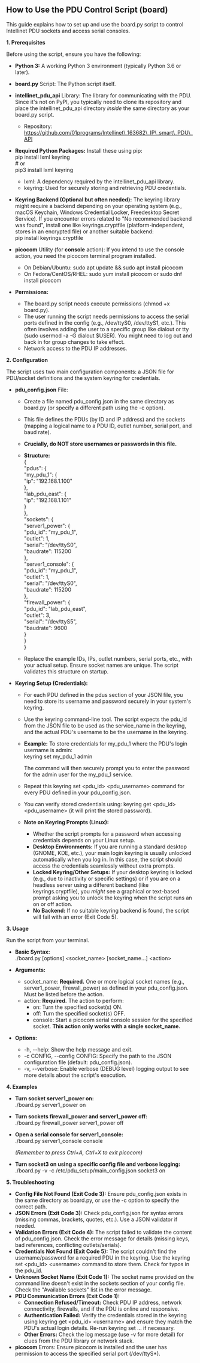## **How to Use the PDU Control Script (board)**

This guide explains how to set up and use the board.py script to control Intellinet PDU sockets and access serial consoles.

**1\. Prerequisites**

Before using the script, ensure you have the following:

* **Python 3:** A working Python 3 environment (typically Python 3.6 or later).  
* **board.py** Script: The Python script itself.  
* **intellinet\_pdu\_api** Library: The library for communicating with the PDU. Since it's not on PyPI, you typically need to clone its repository and place the intellinet\_pdu\_api directory *inside* the same directory as your board.py script.  
  * Repository: https://github.com/01programs/Intellinet\_163682\_IP\_smart\_PDU\_API  
* **Required Python Packages:** Install these using pip:  
  pip install lxml keyring  
  \# or  
  pip3 install lxml keyring

  * lxml: A dependency required by the intellinet\_pdu\_api library.  
  * keyring: Used for securely storing and retrieving PDU credentials.  
* **Keyring Backend (Optional but often needed):** The keyring library might require a backend depending on your operating system (e.g., macOS Keychain, Windows Credential Locker, Freedesktop Secret Service). If you encounter errors related to "No recommended backend was found", install one like keyrings.cryptfile (platform-independent, stores in an encrypted file) or another suitable backend:  
  pip install keyrings.cryptfile

* **picocom** Utility (for **console** action): If you intend to use the console action, you need the picocom terminal program installed.  
  * On Debian/Ubuntu: sudo apt update && sudo apt install picocom  
  * On Fedora/CentOS/RHEL: sudo yum install picocom or sudo dnf install picocom  
* **Permissions:**  
  * The board.py script needs execute permissions (chmod \+x board.py).  
  * The user running the script needs permissions to access the serial ports defined in the config (e.g., /dev/ttyS0, /dev/ttyS1, etc.). This often involves adding the user to a specific group like dialout or tty (sudo usermod \-a \-G dialout $USER). You might need to log out and back in for group changes to take effect.  
  * Network access to the PDU IP addresses.

**2\. Configuration**

The script uses two main configuration components: a JSON file for PDU/socket definitions and the system keyring for credentials.

* **pdu\_config.json** File:  
  * Create a file named pdu\_config.json in the same directory as board.py (or specify a different path using the \-c option).  
  * This file defines the PDUs (by ID and IP address) and the sockets (mapping a logical name to a PDU ID, outlet number, serial port, and baud rate).  
  * **Crucially, do NOT store usernames or passwords in this file.**  
  * **Structure:**  
    {  
      "pdus": {  
        "my\_pdu\_1": {  
          "ip": "192.168.1.100"  
        },  
        "lab\_pdu\_east": {  
          "ip": "192.168.1.101"  
        }  
      },  
      "sockets": {  
        "server1\_power": {  
          "pdu\_id": "my\_pdu\_1",  
          "outlet": 1,  
          "serial": "/dev/ttyS0",  
          "baudrate": 115200  
        },  
        "server1\_console": {  
          "pdu\_id": "my\_pdu\_1",  
          "outlet": 1,  
          "serial": "/dev/ttyS0",  
          "baudrate": 115200  
        },  
        "firewall\_power": {  
          "pdu\_id": "lab\_pdu\_east",  
          "outlet": 3,  
          "serial": "/dev/ttyS5",  
          "baudrate": 9600  
        }  
      }  
    }

  * Replace the example IDs, IPs, outlet numbers, serial ports, etc., with your actual setup. Ensure socket names are unique. The script validates this structure on startup.  
* **Keyring Setup (Credentials):**  
  * For each PDU defined in the pdus section of your JSON file, you need to store its username and password securely in your system's keyring.  
  * Use the keyring command-line tool. The script expects the pdu\_id from the JSON file to be used as the service\_name in the keyring, and the actual PDU's username to be the username in the keyring.  
  * **Example:** To store credentials for my\_pdu\_1 where the PDU's login username is admin:  
    keyring set my\_pdu\_1 admin

    The command will then securely prompt you to enter the password for the admin user for the my\_pdu\_1 service.  
  * Repeat this keyring set \<pdu\_id\> \<pdu\_username\> command for every PDU defined in your pdu\_config.json.  
  * You can verify stored credentials using: keyring get \<pdu\_id\> \<pdu\_username\> (it will print the stored password).  
  * **Note on Keyring Prompts (Linux):**  
    * Whether the script prompts for a password when accessing credentials depends on your Linux setup.  
    * **Desktop Environments:** If you are running a standard desktop (GNOME, KDE, etc.), your main login keyring is usually unlocked automatically when you log in. In this case, the script should access the credentials seamlessly without extra prompts.  
    * **Locked Keyring/Other Setups:** If your desktop keyring is locked (e.g., due to inactivity or specific settings) or if you are on a headless server using a different backend (like keyrings.cryptfile), you *might* see a graphical or text-based prompt asking you to unlock the keyring when the script runs an on or off action.  
    * **No Backend:** If no suitable keyring backend is found, the script will fail with an error (Exit Code 5).

**3\. Usage**

Run the script from your terminal.

* **Basic Syntax:**  
  ./board.py \[options\] \<socket\_name\> \[socket\_name...\] \<action\>

* **Arguments:**  
  * socket\_name: **Required.** One or more logical socket names (e.g., server1\_power, firewall\_power) as defined in your pdu\_config.json. Must be listed before the action.  
  * action: **Required.** The action to perform:  
    * on: Turn the specified socket(s) ON.  
    * off: Turn the specified socket(s) OFF.  
    * console: Start a picocom serial console session for the specified socket. **This action only works with a single socket\_name.**  
* **Options:**  
  * \-h, \--help: Show the help message and exit.  
  * \-c CONFIG, \--config CONFIG: Specify the path to the JSON configuration file (default: pdu\_config.json).  
  * \-v, \--verbose: Enable verbose (DEBUG level) logging output to see more details about the script's execution.

**4\. Examples**

* **Turn socket server1\_power on:**  
  ./board.py server1\_power on

* **Turn sockets firewall\_power and server1\_power off:**  
  ./board.py firewall\_power server1\_power off

* **Open a serial console for server1\_console:**  
  ./board.py server1\_console console

  *(Remember to press Ctrl+A, Ctrl+X to exit picocom)*  
* **Turn socket3 on using a specific config file and verbose logging:**  
  ./board.py \-v \-c /etc/pdu\_setup/main\_config.json socket3 on

**5\. Troubleshooting**

* **Config File Not Found (Exit Code 3):** Ensure pdu\_config.json exists in the same directory as board.py, or use the \-c option to specify the correct path.  
* **JSON Errors (Exit Code 3):** Check pdu\_config.json for syntax errors (missing commas, brackets, quotes, etc.). Use a JSON validator if needed.  
* **Validation Errors (Exit Code 4):** The script failed to validate the content of pdu\_config.json. Check the error message for details (missing keys, bad references, conflicting outlets/serials).  
* **Credentials Not Found (Exit Code 5):** The script couldn't find the username/password for a required PDU in the keyring. Use the keyring set \<pdu\_id\> \<username\> command to store them. Check for typos in the pdu\_id.  
* **Unknown Socket Name (Exit Code 1):** The socket name provided on the command line doesn't exist in the sockets section of your config file. Check the "Available sockets" list in the error message.  
* **PDU Communication Errors (Exit Code 1):**  
  * **Connection Refused/Timeout:** Check PDU IP address, network connectivity, firewalls, and if the PDU is online and responsive.  
  * **Authentication Failed:** Verify the credentials stored in the keyring using keyring get \<pdu\_id\> \<username\> and ensure they match the PDU's actual login details. Re-run keyring set ... if necessary.  
  * **Other Errors:** Check the log message (use \-v for more detail) for clues from the PDU library or network stack.  
* **picocom** Errors: Ensure picocom is installed and the user has permission to access the specified serial port (/dev/ttyS\*).